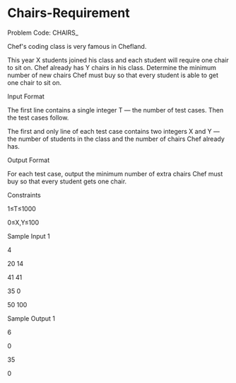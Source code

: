 # Chairs-Requirement

Problem Code: CHAIRS_

Chef's coding class is very famous in Chefland.

This year X students joined his class and each student will require one chair to sit on. Chef already has Y chairs in his class. Determine the minimum number of new chairs Chef must buy so that every student is able to get one chair to sit on.

Input Format

The first line contains a single integer T — the number of test cases. Then the test cases follow.

The first and only line of each test case contains two integers X and Y — the number of students in the class and the number of chairs Chef already has.

Output Format

For each test case, output the minimum number of extra chairs Chef must buy so that every student gets one chair.

Constraints

1≤T≤1000

0≤X,Y≤100

Sample Input 1 

4

20 14

41 41

35 0

50 100

Sample Output 1 

6

0

35

0
